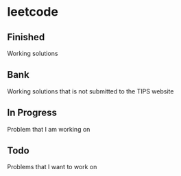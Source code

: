 # leetcode

## Finished

Working solutions

## Bank

Working solutions that is not submitted to the TIPS website

## In Progress

Problem that I am working on

## Todo

Problems that I want to work on
